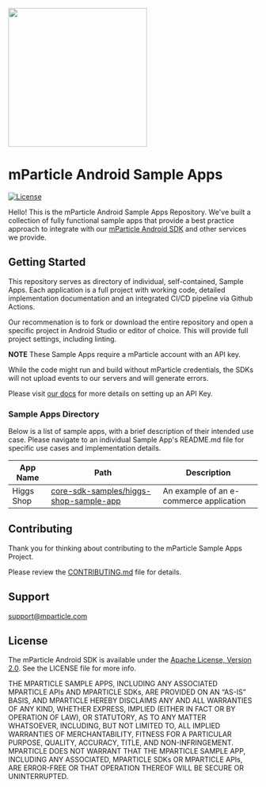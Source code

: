 <img src="https://static.mparticle.com/sdk/mp_logo_black.svg" width="280"><br>

# mParticle Android Sample Apps

[![License](https://img.shields.io/badge/License-Apache_2.0-blue.svg)](https://opensource.org/licenses/Apache-2.0)

Hello! This is the mParticle Android Sample Apps Repository. We've built a collection of fully functional sample apps that provide a best practice approach to integrate with our [mParticle Android SDK](https://github.com/mparticle/mparticle-android-sdk) and other services we provide.

## Getting Started

This repository serves as directory of individual, self-contained, Sample Apps. Each application is a full project with working code, detailed implementation documentation and an integrated CI/CD pipeline via Github Actions.

Our recommenation is to fork or download the entire repository and open a specific project in Android Studio or editor of choice. This will provide full project settings, including linting.

**NOTE** These Sample Apps require a mParticle account with an API key.

While the code might run and build without mParticle credentials, the SDKs will not upload events to our servers and will generate errors.

Please visit [our docs](https://docs.mparticle.com/guides/getting-started/create-an-input) for more details on setting up an API Key.

### Sample Apps Directory

Below is a list of sample apps, with a brief description of their intended use case. Please navigate to an individual Sample App's README.md file for specific use cases and implementation details.

| App Name   | Path                                                                             | Description                                                            |
| ---------- | -------------------------------------------------------------------------------- | ---------------------------------------------------------------------- |
| Higgs Shop | [core-sdk-samples/higgs-shop-sample-app](core-sdk-samples/higgs-shop-sample-app) | An example of an e-commerce application |

## Contributing

Thank you for thinking about contributing to the mParticle Sample Apps Project.

Please review the [CONTRIBUTING.md](CONTRIBUTING.md) file for details.

## Support

<support@mparticle.com>

## License

The mParticle Android SDK is available under the [Apache License, Version 2.0](http://www.apache.org/licenses/LICENSE-2.0). See the LICENSE file for more info.

THE MPARTICLE SAMPLE APPS, INCLUDING ANY ASSOCIATED MPARTICLE APIs AND MPARTICLE SDKs, ARE PROVIDED ON AN “AS-IS” BASIS, AND MPARTICLE HEREBY DISCLAIMS ANY AND ALL WARRANTIES OF ANY KIND, WHETHER EXPRESS, IMPLIED (EITHER IN FACT OR BY OPERATION OF LAW), OR STATUTORY, AS TO ANY MATTER WHATSOEVER, INCLUDING, BUT NOT LIMITED TO, ALL IMPLIED WARRANTIES OF MERCHANTABILITY, FITNESS FOR A PARTICULAR PURPOSE, QUALITY, ACCURACY, TITLE, AND NON-INFRINGEMENT. MPARTICLE DOES NOT WARRANT THAT THE MPARTICLE SAMPLE APP, INCLUDING ANY ASSOCIATED, MPARTICLE SDKs OR MPARTICLE APIs, ARE ERROR-FREE OR THAT OPERATION THEREOF WILL BE SECURE OR UNINTERRUPTED.
